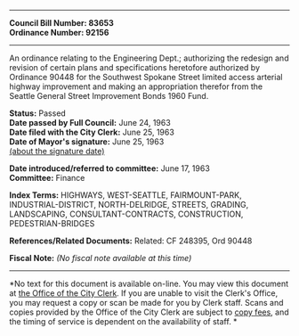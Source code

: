 * * * * *  
  
**Council Bill Number: [](#h0)[](#h2)83653**   
**Ordinance Number: 92156**  
  
* * * * *  
  
An ordinance relating to the Engineering Dept.; authorizing the redesign and revision of certain plans and specifications heretofore authorized by Ordinance 90448 for the Southwest Spokane Street limited access arterial highway improvement and making an appropriation therefor from the Seattle General Street Improvement Bonds 1960 Fund.  
  
**Status:** Passed   
**Date passed by Full Council:** June 24, 1963   
**Date filed with the City Clerk:** June 25, 1963   
**Date of Mayor's signature:** June 25, 1963   
[(about the signature date)](/~public/approvaldate.htm)   
  
  
**Date introduced/referred to committee:** June 17, 1963   
**Committee:** Finance   
  
**Index Terms:** HIGHWAYS, WEST-SEATTLE, FAIRMOUNT-PARK, INDUSTRIAL-DISTRICT, NORTH-DELRIDGE, STREETS, GRADING, LANDSCAPING, CONSULTANT-CONTRACTS, CONSTRUCTION, PEDESTRIAN-BRIDGES  
  
**References/Related Documents:** Related: CF 248395, Ord 90448  
  
**Fiscal Note:** *(No fiscal note available at this time)*  
  
* * * * *  
  
*No text for this document is available on-line. You may view this document at [the Office of the City Clerk](http://www.seattle.gov/leg/clerk/contactUs.htm). If you are unable to visit the Clerk's Office, you may request a copy or scan be made for you by Clerk staff. Scans and copies provided by the Office of the City Clerk are subject to [copy fees](http://clerk.seattle.gov/~public/clerkfees.htm), and the timing of service is dependent on the availability of staff. *  
  
  
